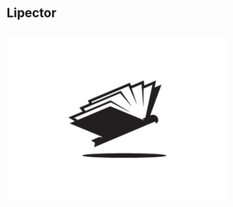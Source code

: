 
# Lipector
<br>
<div align = "center">
<img src='./assets/logo.jpg' width = 500 alt = 'logo'>
</div>
<br>